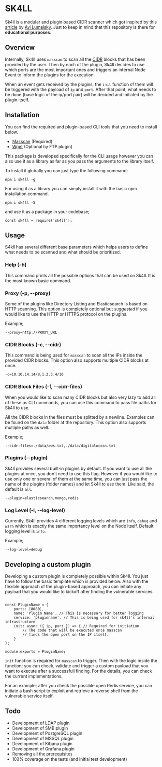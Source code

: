 # SK4LL

Sk4ll is a modular and plugin based CIDR scanner which got inspired by this [article](https://infosecwriteups.com/how-i-discovered-thousands-of-open-databases-on-aws-764729aa7f32) by [Avi Lumelsky](https://mobile.twitter.com/avi_lum). Just to keep in mind that this repository is there for **educational purposes**.

## Overview

Internally, Sk4ll uses `masscan` to scan all the [CIDR](https://en.wikipedia.org/wiki/Classless_Inter-Domain_Routing) blocks that has been provided by the user. Then by each of the plugin, Sk4ll decides to use which ports are the most important ones and triggers an internal Node Event to inform the plugins for the execution.

When an event gets received by the plugins, the `init` function of them will be triggered with the payload of `ip` and `port`. After that point, what needs to be done (base logic of the ip/port pair) will be decided and initiated by the plugin itself.


## Installation

You can find the required and plugin-based CLI tools that you need to install below.

- [Masscan](https://github.com/robertdavidgraham/masscan) (Required)
- [Wget](https://www.gnu.org/software/wget/) (Optional by FTP plugin)


This package is developed specifically for the CLI usage however you can also use it as a library as far as you pass the arguments to the library itself.


To install it globally you can just type the following command:

```
npm i sk4ll -g
```

For using it as a library you can simply install it with the basic npm installation command.

```
npm i sk4ll -S
```

and use it as a package in your codebase;

```
const sk4ll = require('sk4ll');
```

## Usage

S4kll has several different base parameters which helps users to define what needs to be scanned and what should be prioritized.

### Help (-h)
This command prints all the possible options that can be used on Sk4ll. It is the most known basic command.

### Proxy (-p, --proxy)
Some of the plugins like Directory Listing and Elasticsearch is based on HTTP scanning. This option is completely optional but *suggested* if you would like to use the HTTP or HTTPS protocol on the plugins.

Example;

`--proxy=http://PROXY_URL`

### CIDR Blocks (-c, --cidr)
This command is being used for `masscan` to scan all the IPs inside the provided CIDR blocks. This option also supports multiple CIDR blocks at once.

`-c=10.10.14.14/8,1.2.3.4/16`

### CIDR Block Files (-f, --cidr-files)
When you would like to scan many CIDR blocks but also very lazy to add all of these as CLI commands, you can use this command to pass file paths for Sk4ll to use.

All the CIDR blocks in the files must be splitted by a newline. Examples can be found on the `data` folder at the repository. This option also supports multiple paths as well.

Example;

`--cidr-files=./data/aws.txt,./data/digitalocean.txt`

### Plugins (--plugin)
Sk4ll provides several built-in plugins by default. If you want to use all the plugins at once, you don't need to use this flag. However if you would like to use only one or several of them at the same time, you can just pass the name of the plugins (folder names) and let Sk4ll to use them. Like said, the default is `all`.

`--plugin=elasticsearch,mongo,redis`

### Log Level (-l, --log-level)
Currently, Sk4ll provides 4 different logging levels which are `info`, `debug` and `warn` which is exactly the same importancy level on the Node itself. Default logging level is `info`.

Example;

`--log-level=debug`

## Developing a custom plugin
Developing a custom plugin is completely possible within Sk4ll. You just have to follow the basic template which is provided below. Also with the flexible approach of the plugin-based approach, you can initiate any payload that you would like to kickoff after finding the vulnerable services.

```

const PluginName = {
    ports: [8080],
    name: 'Plugin Name', // This is necessary for better logging
    service: 'pluginname', // This is being used for sk4ll's internal infrastructure
    init: async ({ ip, port }) => { // Required for initiation
    	// The code that will be executed once masscan
    	// finds the open port on the IP itself.
    }
};

module.exports = PluginName;

```

`init` function is required for `masscan` to trigger. Then with the logic inside the function; you can check, validate and trigger a custom payload that you want to execute after a successfull finding. For the details, you can check the current implementations.

For an example; after you check the possible open Redis service, you can initiate a bash script to exploit and retrieve a reverse shell from the vulnerable service itself.


## Todo
* Development of LDAP plugin
* Development of SMB plugin
* Development of PostgreSQL plugin
* Development of MSSQL plugin
* Development of Kibana plugin
* Development of Grafana plugin
* Removing all the prerequisites
* 100% coverage on the tests (and initial test development)
